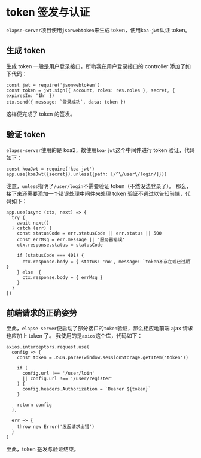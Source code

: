 # token 签发与认证

`elapse-server`项目使用`jsonwebtoken`来生成 token，使用`koa-jwt`认证 token。

## 生成 token

生成 token 一般是用户登录接口，所哟我在用户登录接口的 controller 添加了如下代码：

```
const jwt = require('jsonwebtoken')
const token = jwt.sign({ account, roles: res.roles }, secret, { expiresIn: '1h' })
ctx.send({ message: `登录成功`, data: token })
```

这样便完成了 token 的签发。

## 验证 token

`elapse-server`使用的是 koa2，故使用`koa-jwt`这个中间件进行 token 验证，代码如下：

```
const koaJwt = require('koa-jwt')
app.use(koaJwt({secret}).unless({path: [/^\/user\/login/]}))
```

注意，`unless`指明了`/user/login`不需要验证 token（不然没法登录了）。
那么，接下来还需要添加一个错误处理中间件来处理 token 验证不通过以告知前端，代码如下：

```
app.use(async (ctx, next) => {
  try {
    await next()
  } catch (err) {
    const statusCode = err.statusCode || err.status || 500
    const errMsg = err.message || '服务器错误'
    ctx.response.status = statusCode

    if (statusCode === 401) {
      ctx.response.body = { status: 'no', message: `token不存在或已过期` }
    } else  {
      ctx.response.body = { errMsg }
    }
  }
})

```

## 前端请求的正确姿势

至此，`elapse-server`便启动了部分接口的`token`验证，那么相应地前端 ajax 请求也应加上 token 了。
我使用的是`axios`这个库，代码如下：

```
axios.interceptors.request.use(
  config => {
    const token = JSON.parse(window.sessionStorage.getItem('token'))

    if (
      config.url !== '/user/loin'
      || config.url !== '/user/register'
    ) {
      config.headers.Authorization = `Bearer ${token}`
    }

    return config
  },

  err => {
    throw new Error('发起请求出错')
  }
)
```

至此，token 签发与验证结束。
